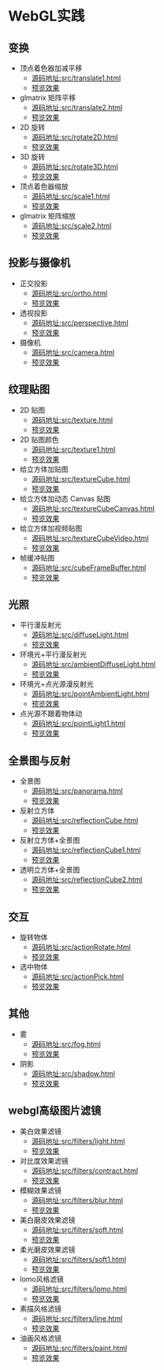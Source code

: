 # WebGL实践

## 变换

- 顶点着色器加减平移
   - [源码地址:src/translate1.html](src/translate1.html)
   - [预览效果](https://xiaolidan00.github.io/my-webgl/src/translate1.html)
- glmatrix 矩阵平移
   - [源码地址:src/translate2.html](src/translate2.html)
   - [预览效果](https://xiaolidan00.github.io/my-webgl/src/translate2.html)
- 2D 旋转
   - [源码地址:src/rotate2D.html](src/rotate2D.html)
   - [预览效果](https://xiaolidan00.github.io/my-webgl/src/rotate2D.html)
- 3D 旋转
   - [源码地址:src/rotate3D.html](src/rotate3D.html)
   - [预览效果](https://xiaolidan00.github.io/my-webgl/src/rotate3D.html)
- 顶点着色器缩放
   - [源码地址:src/scale1.html](src/scale1.html)
   - [预览效果](https://xiaolidan00.github.io/my-webgl/src/scale1.html)
- glmatrix 矩阵缩放
   - [源码地址:src/scale2.html](src/scale2.html)
   - [预览效果](https://xiaolidan00.github.io/my-webgl/src/scale2.html)

## 投影与摄像机

- 正交投影
   - [源码地址:src/ortho.html](src/ortho.html)
   - [预览效果](https://xiaolidan00.github.io/my-webgl/src/ortho.html)
- 透视投影
   - [源码地址:src/perspective.html](src/perspective.html)
   - [预览效果](https://xiaolidan00.github.io/my-webgl/src/perspective.html)
- 摄像机
   - [源码地址:src/camera.html](src/camera.html)
   - [预览效果](https://xiaolidan00.github.io/my-webgl/src/camera.html)

## 纹理贴图

- 2D 贴图
   - [源码地址:src/texture.html](src/texture.html)
   - [预览效果](https://xiaolidan00.github.io/my-webgl/src/texture.html)
- 2D 贴图颜色
   - [源码地址:src/texture1.html](src/texture1.html)
   - [预览效果](https://xiaolidan00.github.io/my-webgl/src/texture1.html)
- 给立方体加贴图
   - [源码地址:src/textureCube.html](src/textureCube.html)
   - [预览效果](https://xiaolidan00.github.io/my-webgl/src/textureCube.html)
- 给立方体加动态 Canvas 贴图
   - [源码地址:src/textureCubeCanvas.html](src/textureCubeCanvas.html)
   - [预览效果](https://xiaolidan00.github.io/my-webgl/src/textureCubeCanvas.html)
- 给立方体加视频贴图
   - [源码地址:src/textureCubeVideo.html](src/textureCubeVideo.html)
   - [预览效果](https://xiaolidan00.github.io/my-webgl/src/textureCubeVideo.html)
- 帧缓冲贴图
   - [源码地址:src/cubeFrameBuffer.html](src/cubeFrameBuffer.html)
   - [预览效果](https://xiaolidan00.github.io/my-webgl/src/cubeFrameBuffer.html)

## 光照

- 平行漫反射光
   - [源码地址:src/diffuseLight.html](src/diffuseLight.html)
   - [预览效果](https://xiaolidan00.github.io/my-webgl/src/diffuseLight.html)
- 环境光+平行漫反射光
   - [源码地址:src/ambientDiffuseLight.html](src/ambientDiffuseLight.html)
   - [预览效果](https://xiaolidan00.github.io/my-webgl/src/ambientDiffuseLight.html)
- 环境光+点光源漫反射光
   - [源码地址:src/pointAmbientLight.html](src/pointAmbientLight.html)
   - [预览效果](https://xiaolidan00.github.io/my-webgl/src/pointAmbientLight.html)
- 点光源不跟着物体动
   - [源码地址:src/pointLight1.html](src/pointLight1.html)
   - [预览效果](https://xiaolidan00.github.io/my-webgl/src/pointLight1.html)

## 全景图与反射

- 全景图
   - [源码地址:src/panorama.html](src/panorama.html)
   - [预览效果](https://xiaolidan00.github.io/my-webgl/src/panorama.html)
- 反射立方体
   - [源码地址:src/reflectionCube.html](src/reflectionCube.html)
   - [预览效果](https://xiaolidan00.github.io/my-webgl/src/reflectionCube.html)
- 反射立方体+全景图
   - [源码地址:src/reflectionCube1.html](src/reflectionCube1.html)
   - [预览效果](https://xiaolidan00.github.io/my-webgl/src/reflectionCube1.html)
- 透明立方体+全景图
   - [源码地址:src/reflectionCube2.html](src/reflectionCube2.html)
   - [预览效果](https://xiaolidan00.github.io/my-webgl/src/reflectionCube2.html)

## 交互

- 旋转物体
   - [源码地址:src/actionRotate.html](src/actionRotate.html)
   - [预览效果](https://xiaolidan00.github.io/my-webgl/src/actionRotate.html)
- 选中物体
   - [源码地址:src/actionPick.html](src/actionPick.html)
   - [预览效果](https://xiaolidan00.github.io/my-webgl/src/actionPick.html)

## 其他

- 雾
   - [源码地址:src/fog.html](src/fog.html)
   - [预览效果](https://xiaolidan00.github.io/my-webgl/src/fog.html)
- 阴影
   - [源码地址:src/shadow.html](src/shadow.html)
   - [预览效果](https://xiaolidan00.github.io/my-webgl/src/shadow.html)

## webgl高级图片滤镜

- 美白效果滤镜
   - [源码地址:src/filters/light.html](src/filters/light.html)
   - [预览效果](https://xiaolidan00.github.io/my-webgl/src/filters/light.html)
- 对比度效果滤镜
   - [源码地址:src/filters/contract.html](src/filters/contract.html)
   - [预览效果](https://xiaolidan00.github.io/my-webgl/src/filters/contract.html)
- 模糊效果滤镜
   - [源码地址:src/filters/blur.html](src/filters/blur.html)
   - [预览效果](https://xiaolidan00.github.io/my-webgl/src/filters/blur.html)
- 美白磨皮效果滤镜
   - [源码地址:src/filters/soft.html](src/filters/soft.html)
   - [预览效果](https://xiaolidan00.github.io/my-webgl/src/filters/soft.html)
- 柔光磨皮效果滤镜
   - [源码地址:src/filters/soft1.html](src/filters/soft1.html)
   - [预览效果](https://xiaolidan00.github.io/my-webgl/src/filters/soft1.html)
- lomo风格滤镜
   - [源码地址:src/filters/lomo.html](src/filters/lomo.html)
   - [预览效果](https://xiaolidan00.github.io/my-webgl/src/filters/lomo.html)
- 素描风格滤镜
   - [源码地址:src/filters/line.html](src/filters/line.html)
   - [预览效果](https://xiaolidan00.github.io/my-webgl/src/filters/line.html)
- 油画风格滤镜
   - [源码地址:src/filters/paint.html](src/filters/paint.html)
   - [预览效果](https://xiaolidan00.github.io/my-webgl/src/filters/paint.html)